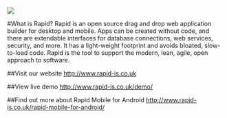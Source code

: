 <img src="http://www.rapid-is.co.uk/demo/images/RapidLogo_200x134.png"/>

#What is Rapid?
Rapid is an open source drag and drop web application builder for desktop and mobile. Apps can be created without code, and there are extendable interfaces for database connections, web services, security, and more. It has a light-weight footprint and avoids bloated, slow-to-load code. Rapid is the tool to support the modern, lean, agile, open approach to software.

##Visit our website
http://www.rapid-is.co.uk

##View live demo
http://www.rapid-is.co.uk/demo/

##Find out more about Rapid Mobile for Android
http://www.rapid-is.co.uk/rapid-mobile-for-android/

